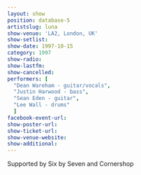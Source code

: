```yaml
---
layout: show
position: database-5
artistslug: luna
show-venue: 'LA2, London, UK'
show-setlist: 
show-date: 1997-10-15
category: 1997
show-radio: 
show-lastfm: 
show-cancelled: 
performers: [
  "Dean Wareham - guitar/vocals",
  "Justin Harwood - bass",
  "Sean Eden - guitar",
  "Lee Wall - drums"
  ]
facebook-event-url: 
show-poster-url: 
show-ticket-url: 
show-venue-website: 
show-additional: 
---
```

Supported by Six by Seven and Cornershop